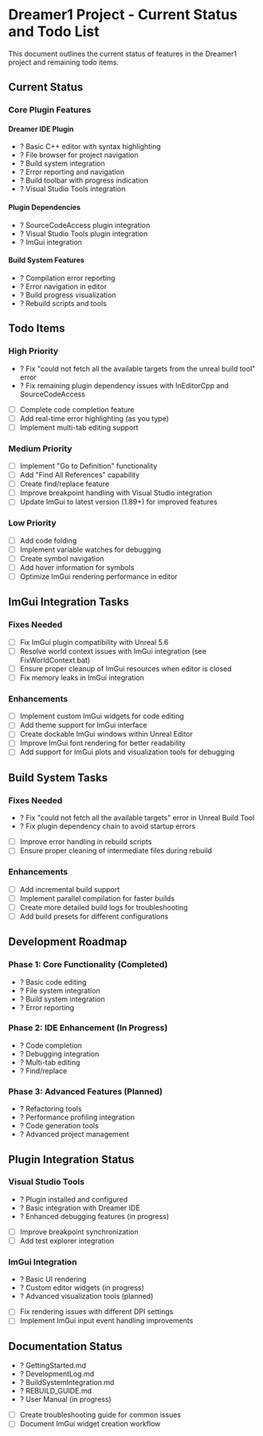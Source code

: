 # Dreamer1 Project - Current Status and Todo List

This document outlines the current status of features in the Dreamer1 project and remaining todo items.

## Current Status

### Core Plugin Features

#### Dreamer IDE Plugin
- ? Basic C++ editor with syntax highlighting
- ? File browser for project navigation
- ? Build system integration
- ? Error reporting and navigation
- ? Build toolbar with progress indication
- ? Visual Studio Tools integration

#### Plugin Dependencies
- ? SourceCodeAccess plugin integration
- ? Visual Studio Tools plugin integration
- ? ImGui integration

#### Build System Features
- ? Compilation error reporting
- ? Error navigation in editor
- ? Build progress visualization
- ? Rebuild scripts and tools

## Todo Items

### High Priority
- ? Fix "could not fetch all the available targets from the unreal build tool" error
- ? Fix remaining plugin dependency issues with InEditorCpp and SourceCodeAccess
- [ ] Complete code completion feature
- [ ] Add real-time error highlighting (as you type)
- [ ] Implement multi-tab editing support

### Medium Priority
- [ ] Implement "Go to Definition" functionality
- [ ] Add "Find All References" capability
- [ ] Create find/replace feature
- [ ] Improve breakpoint handling with Visual Studio integration
- [ ] Update ImGui to latest version (1.89+) for improved features

### Low Priority
- [ ] Add code folding
- [ ] Implement variable watches for debugging
- [ ] Create symbol navigation
- [ ] Add hover information for symbols
- [ ] Optimize ImGui rendering performance in editor

## ImGui Integration Tasks

### Fixes Needed
- [ ] Fix ImGui plugin compatibility with Unreal 5.6
- [ ] Resolve world context issues with ImGui integration (see FixWorldContext.bat)
- [ ] Ensure proper cleanup of ImGui resources when editor is closed
- [ ] Fix memory leaks in ImGui integration

### Enhancements
- [ ] Implement custom ImGui widgets for code editing
- [ ] Add theme support for ImGui interface
- [ ] Create dockable ImGui windows within Unreal Editor
- [ ] Improve ImGui font rendering for better readability
- [ ] Add support for ImGui plots and visualization tools for debugging

## Build System Tasks

### Fixes Needed
- ? Fix "could not fetch all the available targets" error in Unreal Build Tool
- ? Fix plugin dependency chain to avoid startup errors
- [ ] Improve error handling in rebuild scripts
- [ ] Ensure proper cleaning of intermediate files during rebuild

### Enhancements
- [ ] Add incremental build support
- [ ] Implement parallel compilation for faster builds
- [ ] Create more detailed build logs for troubleshooting
- [ ] Add build presets for different configurations

## Development Roadmap

### Phase 1: Core Functionality (Completed)
- ? Basic code editing
- ? File system integration
- ? Build system integration
- ? Error reporting

### Phase 2: IDE Enhancement (In Progress)
- ? Code completion
- ? Debugging integration
- ? Multi-tab editing
- ? Find/replace

### Phase 3: Advanced Features (Planned)
- ? Refactoring tools
- ? Performance profiling integration
- ? Code generation tools
- ? Advanced project management

## Plugin Integration Status

### Visual Studio Tools
- ? Plugin installed and configured
- ? Basic integration with Dreamer IDE
- ? Enhanced debugging features (in progress)
- [ ] Improve breakpoint synchronization
- [ ] Add test explorer integration

### ImGui Integration
- ? Basic UI rendering
- ? Custom editor widgets (in progress)
- ? Advanced visualization tools (planned)
- [ ] Fix rendering issues with different DPI settings
- [ ] Implement ImGui input event handling improvements

## Documentation Status

- ? GettingStarted.md
- ? DevelopmentLog.md
- ? BuildSystemIntegration.md
- ? REBUILD_GUIDE.md
- ? User Manual (in progress)
- [ ] Create troubleshooting guide for common issues
- [ ] Document ImGui widget creation workflow